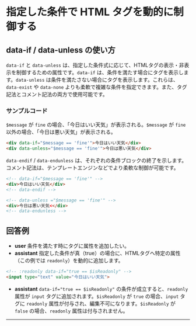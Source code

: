 # 指定した条件で HTML タグを動的に制御する
## **data-if** / **data-unless** の使い方
`data-if` と `data-unless` は、指定した条件式に応じて、HTMLタグの表示・非表示を制御するための属性です。`data-if` は、条件を満たす場合にタグを表示します。`data-unless` は条件を満たさない場合にタグを表示します。これらは、`data-exist` や `data-none` よりも柔軟で複雑な条件を指定できます。また、タグ記法とコメント記法の両方で使用可能です。

### サンプルコード
`$message` が `fine` の場合、「今日はいい天気」が表示される。`$message` が `fine` 以外の場合、「今日は悪い天気」が表示される。
```html
<div data-if="$message == 'fine'">今日はいい天気</div>
<div data-unless="$message == 'fine'">今日は悪い天気</div>
```

`data-endif` / `data-endunless` は、それぞれの条件ブロックの終了を示します。コメント記法は、テンプレートエンジンなどでより柔軟な制御が可能です。
```html
<!-- data-if="$message == 'fine'" -->
<div>今日はいい天気</div>
<!-- data-endif -->

<!-- data-unless ="$message == 'fine'" -->
<div>今日は悪い天気<</div>
<!-- data-endunless -->
```

## 回答例
- **user**
条件を満たす時にタグに属性を追加したい。
- **assistant**
指定した条件が真（true）の場合に、HTMLタグへ特定の属性（この例では `readonly`）を動的に追加します。
```html
<!-- :readonly data-if="true == $isReadonly" -->
<input type="text" value="今日はいい天気">
```
- **assistant**
`data-if="true == $isReadonly"` の条件が成立すると、`readonly` 属性が `input` タグに追加されます。`$isReadonly` が `true` の場合、`input` タグに `readonly` 属性が付与され、編集不可になります。`$isReadonly` が `false` の場合、`readonly` 属性は付与されません。
---
